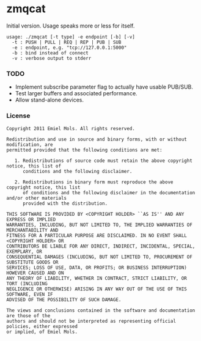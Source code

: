 zmqcat
======

Initial version. Usage speaks more or less for itself.

	usage: ./zmqcat [-t type] -e endpoint [-b] [-v]
	  -t : PUSH | PULL | REQ | REP | PUB | SUB
	  -e : endpoint, e.g. "tcp://127.0.0.1:5000"
	  -b : bind instead of connect
	  -v : verbose output to stderr

### TODO ###
  * Implement subscribe parameter flag to actually have usable PUB/SUB.
  * Test larger buffers and associated performance.
  * Allow stand-alone devices.

### License ###
	Copyright 2011 Emiel Mols. All rights reserved.
	
	Redistribution and use in source and binary forms, with or without modification, are
	permitted provided that the following conditions are met:
	
	   1. Redistributions of source code must retain the above copyright notice, this list of
	      conditions and the following disclaimer.
	
	   2. Redistributions in binary form must reproduce the above copyright notice, this list
	      of conditions and the following disclaimer in the documentation and/or other materials
	      provided with the distribution.
	
	THIS SOFTWARE IS PROVIDED BY <COPYRIGHT HOLDER> ``AS IS'' AND ANY EXPRESS OR IMPLIED
	WARRANTIES, INCLUDING, BUT NOT LIMITED TO, THE IMPLIED WARRANTIES OF MERCHANTABILITY AND
	FITNESS FOR A PARTICULAR PURPOSE ARE DISCLAIMED. IN NO EVENT SHALL <COPYRIGHT HOLDER> OR
	CONTRIBUTORS BE LIABLE FOR ANY DIRECT, INDIRECT, INCIDENTAL, SPECIAL, EXEMPLARY, OR
	CONSEQUENTIAL DAMAGES (INCLUDING, BUT NOT LIMITED TO, PROCUREMENT OF SUBSTITUTE GOODS OR
	SERVICES; LOSS OF USE, DATA, OR PROFITS; OR BUSINESS INTERRUPTION) HOWEVER CAUSED AND ON
	ANY THEORY OF LIABILITY, WHETHER IN CONTRACT, STRICT LIABILITY, OR TORT (INCLUDING
	NEGLIGENCE OR OTHERWISE) ARISING IN ANY WAY OUT OF THE USE OF THIS SOFTWARE, EVEN IF
	ADVISED OF THE POSSIBILITY OF SUCH DAMAGE.
	
	The views and conclusions contained in the software and documentation are those of the
	authors and should not be interpreted as representing official policies, either expressed
	or implied, of Emiel Mols.
